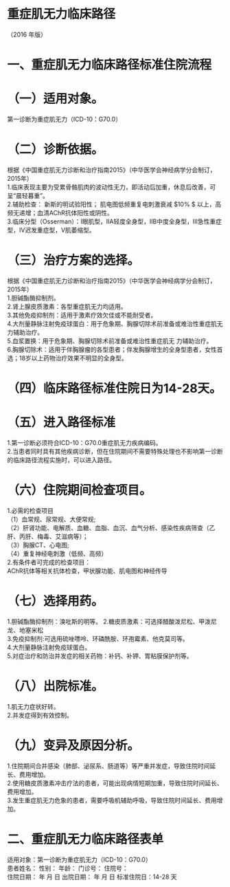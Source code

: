 # 重症肌无力临床路径  
（2016 年版）  
# 一、重症肌无力临床路径标准住院流程  
# （一）适用对象。  
第一诊断为重症肌无力（ICD-10：G70.0）  
# （二）诊断依据。  
根据《中国重症肌无力诊断和治疗指南2015》（中华医学会神经病学分会制订，2015年）  
1.临床表现主要为受累骨骼肌肉的波动性无力，即活动后加重，休息后改善，可呈“晨轻暮重”。  
2.辅助检查： 新斯的明试验阳性； 肌电图低频重复电刺激衰减 $10\% $ 以上，高频无递增；血清AChR抗体阳性或阴性。  
3.临床分型（Osserman）：I眼肌型，IIA轻度全身型，IIB中度全身型，III急性重症型，IV迟发重症型，V肌萎缩型。  
# （三）治疗方案的选择。  
根据《中国重症肌无力诊断和治疗指南2015》（中华医学会神经病学分会制订，2015年）  
1.胆碱酯酶抑制剂。  
2.肾上腺皮质激素：各型重症肌无力均适用。  
3.其他免疫抑制剂：适用于激素疗效欠佳或不能耐受者。  
4.大剂量静脉注射免疫球蛋白：用于危象期、胸腺切除术前准备或难治性重症肌无力辅助治疗。  
5.血浆置换：用于危象期、胸腺切除术前准备或难治性重症肌无 力辅助治疗。  
6.胸腺切除术：适用于伴胸腺瘤的各型患者；伴发胸腺增生的全身型患者，女性首选；18岁以上药物治疗效果不明显的全身型。  
# （四）临床路径标准住院日为14-28天。  
# （五）进入路径标准  
1.第一诊断必须符合ICD-10：G70.0重症肌无力疾病编码。  
2.当患者同时具有其他疾病诊断，但在住院期间不需要特殊处理也不影响第一诊断的临床路径流程实施时，可以进入路径。  
# （六）住院期间检查项目。  
1.必需的检查项目  
（1）血常规、尿常规、大便常规;  
（2）肝肾功能、电解质、血糖、血脂、血沉、血气分析、感染性疾病筛查（乙肝、丙肝、梅毒、艾滋病等）；  
（3）胸腺CT、心电图;  
（4）重复神经电刺激（低频、高频）  
2.有条件者可完成的检查项目：  
AChR抗体等相关抗体检查，甲状腺功能、肌电图和神经传导  
# （七）选择用药。  
1.胆碱酯酶抑制剂：溴吡斯的明等。 2.糖皮质激素：可选择醋酸泼尼松、甲泼尼龙、地塞米松  
3.免疫抑制剂:可选用硫唑嘌呤、环磷酰胺、环孢霉素、他克莫司等。  
4.大剂量静脉注射免疫球蛋白。  
5.对症治疗和防治并发症的相关药物：补钙、补钾、胃粘膜保护剂等。  
# （八）出院标准。  
1.肌无力症状好转。  
2.并发症得到有效控制。  
# （九）变异及原因分析。  
1.住院期间合并感染（肺部、泌尿系、肠道等）等严重并发症，导致住院时间延长、费用增加。  
2.使用糖皮质激素冲击疗法的患者，可能出现病情短期加重，导致住院时间延长、费用增加。  
3.发生重症肌无力危象的患者，需要呼吸机辅助呼吸，导致住院时间延长、费用增加。  
# 二、重症肌无力临床路径表单  
适用对象：第一诊断为重症肌无力（ICD-10：G70.0）  
患者姓名：          性别：     年龄：     门诊号：        住院号：  
住院日期：   年   月   日   出院日期：    年    月    日   标准住院日：14-28 天  
